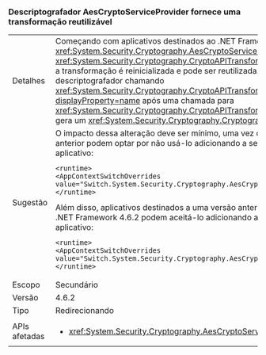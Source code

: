 ### <a name="aescryptoserviceprovider-decryptor-provides-a-reusable-transform"></a>Descriptografador AesCryptoServiceProvider fornece uma transformação reutilizável

|   |   |
|---|---|
|Detalhes|Começando com aplicativos destinados ao .NET Framework 4.6.2, o descriptografador <xref:System.Security.Cryptography.AesCryptoServiceProvider> fornece uma transformação reutilizável. Após uma chamada para <xref:System.Security.Cryptography.CryptoAPITransform.TransformFinalBlock(System.Byte[],System.Int32,System.Int32)?displayProperty=name>, a transformação é reinicializada e pode ser reutilizada. Para aplicativos destinados a versões anteriores do .NET Framework, tentar reutilizar o descriptografador chamando <xref:System.Security.Cryptography.CryptoAPITransform.TransformBlock(System.Byte[],System.Int32,System.Int32,System.Byte[],System.Int32)?displayProperty=name> após uma chamada para <xref:System.Security.Cryptography.CryptoAPITransform.TransformFinalBlock(System.Byte[],System.Int32,System.Int32)?displayProperty=name> gera um <xref:System.Security.Cryptography.CryptographicException> ou produz dados corrompidos.|
|Sugestão|O impacto dessa alteração deve ser mínimo, uma vez que se trata do comportamento esperado. Aplicativos que dependem do comportamento anterior podem optar por não usá-lo adicionando a seguinte definição de configuração à seção <code>&lt;runtime&gt;</code> do arquivo de configuração do aplicativo:<pre><code class="language-xml">&lt;runtime&gt;&#13;&#10;&lt;AppContextSwitchOverrides value=&quot;Switch.System.Security.Cryptography.AesCryptoServiceProvider.DontCorrectlyResetDecryptor=true&quot;/&gt;&#13;&#10;&lt;/runtime&gt;&#13;&#10;</code></pre>Além disso, aplicativos destinados a uma versão anterior do .NET Framework, mas em execução em uma versão do .NET Framework a partir do .NET Framework 4.6.2 podem aceitá-lo adicionando a seguinte definição de configuração à seção <code>&lt;runtime&gt;</code> do arquivo de configuração do aplicativo:<pre><code class="language-xml">&lt;runtime&gt;&#13;&#10;&lt;AppContextSwitchOverrides value=&quot;Switch.System.Security.Cryptography.AesCryptoServiceProvider.DontCorrectlyResetDecryptor=false&quot;/&gt;&#13;&#10;&lt;/runtime&gt;&#13;&#10;</code></pre>|
|Escopo|Secundário|
|Versão|4.6.2|
|Tipo|Redirecionando|
|APIs afetadas|<ul><li><xref:System.Security.Cryptography.AesCryptoServiceProvider.CreateDecryptor?displayProperty=nameWithType></li></ul>|

